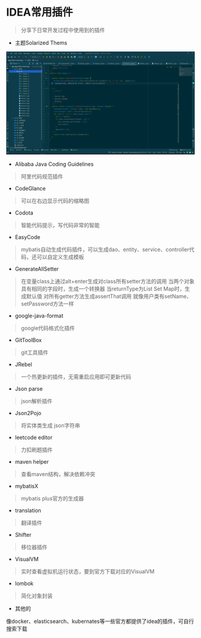 # IDEA常用插件
> 分享下日常开发过程中使用到的插件

- 主题Solarized Thems

![thems](../images/thems.png)

- Alibaba Java Coding Guidelines
>阿里代码规范插件

- CodeGlance
>可以在右边显示代码的缩略图

- Codota
> 智能代码提示，写代码非常的智能

- EasyCode
> mybatis自动生成代码插件，可以生成dao、entity、service、controller代码，还可以自定义生成模板

- GenerateAllSetter
> 在变量class上通过alt+enter生成对class所有setter方法的调用
>当两个对象具有相同的字段时，生成一个转换器
>当returnType为List Set Map时，生成默认值
>对所有getter方法生成assertThat调用
>就像用户类有setName、setPassword方法一样

- google-java-format
>google代码格式化插件

- GitToolBox
> git工具插件

- JRebel
>一个热更新的插件，无需重启应用即可更新代码

- Json parse
> json解析插件

- Json2Pojo
>将实体类生成 json字符串

- leetcode editor
>力扣刷题插件

- maven helper
>查看maven结构，解决依赖冲突

- mybatisX
> mybatis plus官方的生成器

- translation
>翻译插件

- Shifter
>移位器插件

- VisualVM
>实时查看虚拟机运行状态，要到官方下载对应的VisualVM

- lombok
>简化对象封装


- 其他的

像docker、elasticsearch、kubernates等一些官方都提供了idea的插件，可自行搜索下载
